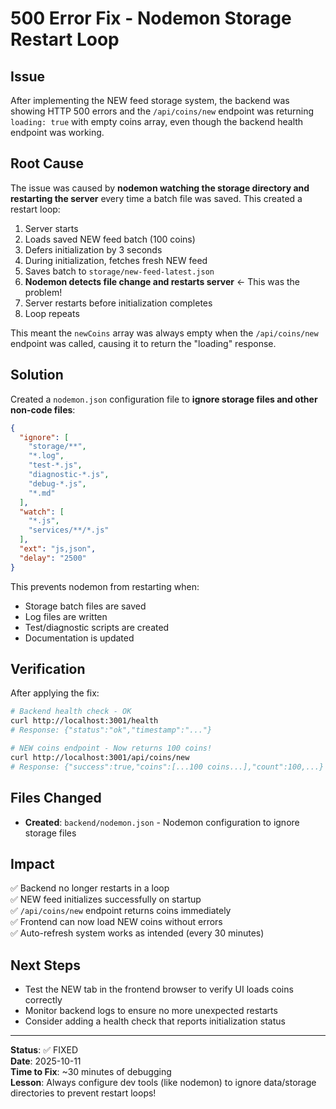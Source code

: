 # 500 Error Fix - Nodemon Storage Restart Loop

## Issue
After implementing the NEW feed storage system, the backend was showing HTTP 500 errors and the `/api/coins/new` endpoint was returning `loading: true` with empty coins array, even though the backend health endpoint was working.

## Root Cause
The issue was caused by **nodemon watching the storage directory and restarting the server** every time a batch file was saved. This created a restart loop:

1. Server starts
2. Loads saved NEW feed batch (100 coins)
3. Defers initialization by 3 seconds
4. During initialization, fetches fresh NEW feed
5. Saves batch to `storage/new-feed-latest.json`
6. **Nodemon detects file change and restarts server** ← This was the problem!
7. Server restarts before initialization completes
8. Loop repeats

This meant the `newCoins` array was always empty when the `/api/coins/new` endpoint was called, causing it to return the "loading" response.

## Solution
Created a `nodemon.json` configuration file to **ignore storage files and other non-code files**:

```json
{
  "ignore": [
    "storage/**",
    "*.log",
    "test-*.js",
    "diagnostic-*.js",
    "debug-*.js",
    "*.md"
  ],
  "watch": [
    "*.js",
    "services/**/*.js"
  ],
  "ext": "js,json",
  "delay": "2500"
}
```

This prevents nodemon from restarting when:
- Storage batch files are saved
- Log files are written
- Test/diagnostic scripts are created
- Documentation is updated

## Verification
After applying the fix:

```bash
# Backend health check - OK
curl http://localhost:3001/health
# Response: {"status":"ok","timestamp":"..."}

# NEW coins endpoint - Now returns 100 coins!
curl http://localhost:3001/api/coins/new
# Response: {"success":true,"coins":[...100 coins...],"count":100,...}
```

## Files Changed
- **Created**: `backend/nodemon.json` - Nodemon configuration to ignore storage files

## Impact
✅ Backend no longer restarts in a loop  
✅ NEW feed initializes successfully on startup  
✅ `/api/coins/new` endpoint returns coins immediately  
✅ Frontend can now load NEW coins without errors  
✅ Auto-refresh system works as intended (every 30 minutes)  

## Next Steps
- Test the NEW tab in the frontend browser to verify UI loads coins correctly
- Monitor backend logs to ensure no more unexpected restarts
- Consider adding a health check that reports initialization status

---
**Status**: ✅ FIXED  
**Date**: 2025-10-11  
**Time to Fix**: ~30 minutes of debugging  
**Lesson**: Always configure dev tools (like nodemon) to ignore data/storage directories to prevent restart loops!
